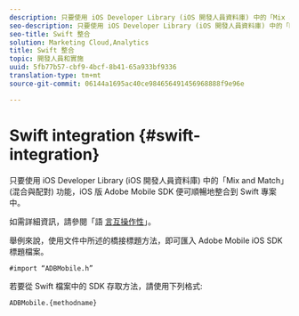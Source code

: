 ```yaml
---
description: 只要使用 iOS Developer Library (iOS 開發人員資料庫) 中的「Mix and Match」(混合與配對) 功能，iOS 版 Adobe Mobile SDK 便可順暢地整合到 Swift 專案中。
seo-description: 只要使用 iOS Developer Library (iOS 開發人員資料庫) 中的「Mix and Match」(混合與配對) 功能，iOS 版 Adobe Mobile SDK 便可順暢地整合到 Swift 專案中。
seo-title: Swift 整合
solution: Marketing Cloud,Analytics
title: Swift 整合
topic: 開發人員和實施
uuid: 5fb77b57-cbf9-4bcf-8b41-65a933bf9336
translation-type: tm+mt
source-git-commit: 06144a1695ac40ce984656491456968888f9e96e

---
```



# Swift integration {#swift-integration}

只要使用 iOS Developer Library (iOS 開發人員資料庫) 中的「Mix and Match」(混合與配對) 功能，iOS 版 Adobe Mobile SDK 便可順暢地整合到 Swift 專案中。

如需詳細資訊，請參閱「語 [言互操作性](https://developer.apple.com/documentation/swift#2984801.html)」。

舉例來說，使用文件中所述的橋接標題方法，即可匯入 Adobe Mobile iOS SDK 標題檔案。

```
#import “ADBMobile.h”
```

若要從 Swift 檔案中的 SDK 存取方法，請使用下列格式:

```
ADBMobile.{methodname}
```

